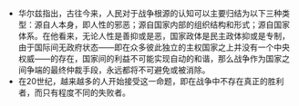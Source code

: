 - 华尔兹指出，古往今来，人民对于战争根源的认知可以主要归结为以下三种类型：源自人本身，即人性的邪恶；源自国家内部的组织结构和形式；源自国家体系。在他看来，无论人性是善抑或是恶，国家政体是民主政体抑或是专制，由于国际间无政府状态——即在众多彼此独立的主权国家之上并没有一个中央权威——的存在，国家间的利益不可能实现自动的和谐，那么战争作为国家之间争端的最终仲裁手段，永远都将不可避免或被消除。 
- 在20世纪，越来越多的人开始接受这一命题，即在战争中不存在真正的胜利者，而只有程度不同的失败者。 